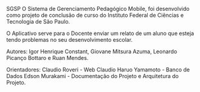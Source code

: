 SGSP
O Sistema de Gerenciamento Pedagógico Mobile, foi desenvolvido como projeto de conclusão de curso do Instituto Federal de Ciências e Tecnologia de São Paulo.

O Aplicativo serve para o Docente enviar um relato de um aluno que esteja tendo problemas no seu desenvolvimento escolar.

Autores: Igor Henrique Constant, Giovane Mitsura Azuma, Leonardo Picanço Bottaro e Ruan Mendes.

Orientadores: Claudio Roveri - Web Claudio Haruo Yamamoto - Banco de Dados Edson Murakami - Documentação do Projeto e Arquitetura do Projeto.
